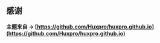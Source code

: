

## 感谢

**主题来自 &rarr; [https://github.com/Huxpro/huxpro.github.io](https://github.com/Huxpro/huxpro.github.io)**

